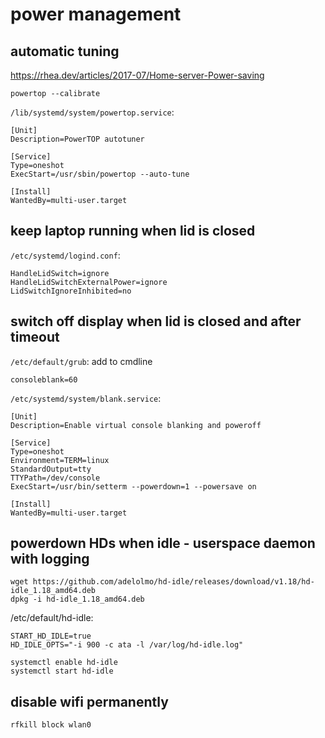 # power management
## automatic tuning
https://rhea.dev/articles/2017-07/Home-server-Power-saving
```
powertop --calibrate
```

`/lib/systemd/system/powertop.service`:
```
[Unit]
Description=PowerTOP autotuner

[Service]
Type=oneshot
ExecStart=/usr/sbin/powertop --auto-tune

[Install]
WantedBy=multi-user.target
```

## keep laptop running when lid is closed
`/etc/systemd/logind.conf`:
```
HandleLidSwitch=ignore
HandleLidSwitchExternalPower=ignore
LidSwitchIgnoreInhibited=no
```

## switch off display when lid is closed and after timeout
`/etc/default/grub`:
add to cmdline
```
consoleblank=60
```

`/etc/systemd/system/blank.service`:
```
[Unit]
Description=Enable virtual console blanking and poweroff

[Service] 
Type=oneshot 
Environment=TERM=linux 
StandardOutput=tty 
TTYPath=/dev/console 
ExecStart=/usr/bin/setterm --powerdown=1 --powersave on

[Install] 
WantedBy=multi-user.target
```

## powerdown HDs when idle - userspace daemon with logging
```
wget https://github.com/adelolmo/hd-idle/releases/download/v1.18/hd-idle_1.18_amd64.deb
dpkg -i hd-idle_1.18_amd64.deb
```
/etc/default/hd-idle:
```
START_HD_IDLE=true
HD_IDLE_OPTS="-i 900 -c ata -l /var/log/hd-idle.log"
```

```
systemctl enable hd-idle
systemctl start hd-idle
```

## disable wifi permanently
```
rfkill block wlan0
```
